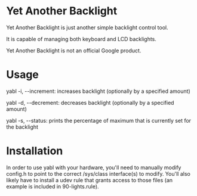 # Yet Another Backlight

Yet Another Backlight is just another simple backlight control tool.

It is capable of managing both keyboard and LCD backlights.

Yet Another Backlight is not an official Google product.

# Usage

yabl -i, --increment: increases backlight (optionally by a specified amount)

yabl -d, --decrement: decreases backlight (optionally by a specified amount)

yabl -s, --status: prints the percentage of maximum that is currently set for the backlight

# Installation

In order to use yabl with your hardware, you'll need to manually modify config.h
to point to the correct /sys/class interface(s) to modify. You'll also likely
have to install a udev rule that grants access to those files (an example is
included in 90-lights.rule).
